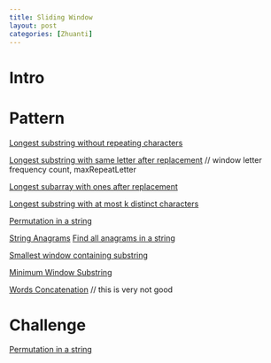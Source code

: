 ```yaml
---
title: Sliding Window
layout: post
categories: [Zhuanti]
---
```

# Intro


# Pattern
[Longest substring without repeating characters](https://leetcode.com/problems/longest-substring-without-repeating-characters/)

[Longest substring with same letter after replacement](https://www.educative.io/courses/grokking-the-coding-interview/R8DVgjq78yR)
// window letter frequency count, maxRepeatLetter

[Longest subarray with ones after replacement](https://www.educative.io/courses/grokking-the-coding-interview/B6VypRxPolJ)

[Longest substring with at most k distinct characters](https://leetcode.com/problems/longest-substring-with-at-most-k-distinct-characters/)

[Permutation in a string](https://www.educative.io/courses/grokking-the-coding-interview/N8vB7OVYo2D)

[String Anagrams](https://www.educative.io/courses/grokking-the-coding-interview/YQ8N2OZq0VM)
[Find all anagrams in a string](https://leetcode.com/problems/find-all-anagrams-in-a-string/submissions/)

[Smallest window containing substring](https://www.educative.io/courses/grokking-the-coding-interview/3wDJAYG2pAR)

[Minimum Window Substring](https://leetcode.com/problems/minimum-window-substring/submissions/)

[Words Concatenation](https://www.educative.io/courses/grokking-the-coding-interview/Y5YDWzqPn7O)
// this is very not good

# Challenge 
[Permutation in a string](https://www.educative.io/courses/grokking-the-coding-interview/N8vB7OVYo2D)